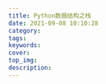 ```yaml
---
title: Python数据结构之栈
date: 2021-09-08 10:10:28
category:
tags:
keywords:
cover:
top_img:
description:
---
```




